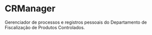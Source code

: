 # CRManager
Gerenciador de processos e registros pessoais do Departamento de Fiscalização de Produtos Controlados.
